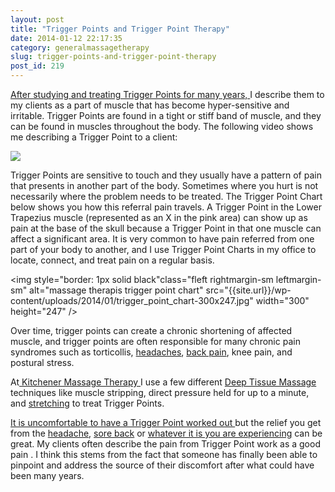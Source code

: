 ```yaml
---
layout: post
title: "Trigger Points and Trigger Point Therapy"
date: 2014-01-12 22:17:35
category: generalmassagetherapy
slug: trigger-points-and-trigger-point-therapy
post_id: 219
---
```

<p><a href="{{site.url}}/about/index.html">After studying and treating Trigger Points for many years, </a>I describe them to my clients as a part of muscle that has become hyper-sensitive and irritable. Trigger Points are found in a tight or stiff band of muscle, and they can be found in muscles throughout the body. The following video shows me describing a Trigger Point to a client:</p>

<div class="entry-image">
	<a href="https://www.youtube.com/watch?v=shGC3k2tlb0" data-lightbox="iframe">
	<img src="https://img.youtube.com/vi/shGC3k2tlb0/0.jpg" frameborder="0">
	</a>
</div>

<p>Trigger Points are sensitive to touch and they usually have a pattern of pain that presents in another part of the body. Sometimes where you hurt is not necessarily where the problem needs to be treated. The Trigger Point Chart below shows you how this referral pain travels. A Trigger Point in the Lower Trapezius muscle (represented as an X in the pink area) can show up as pain at the base of the skull because a Trigger Point in that one muscle can affect a significant area. It is very common to have pain referred from one part of your body to another, and I use Trigger Point Charts in my office to locate, connect, and treat pain on a regular basis.</p>

<img style="border: 1px solid black"class="fleft rightmargin-sm leftmargin-sm"  alt="massage therapis trigger point chart" src="{{site.url}}/wp-content/uploads/2014/01/trigger_point_chart-300x247.jpg" width="300" height="247" />

<p>Over time, trigger points can create a chronic shortening of affected muscle, and trigger points are often responsible for many chronic pain syndromes such as torticollis, <a href="{{site.url}}/generalmassagetherapy/tension-headaches-3/index.html">headaches</a>, <a href="{{site.url}}/generalmassagetherapy/low-back-pain/index.html">back pain</a>, knee pain, and postural stress.</p>

<p>At<a href="{{site.url}}/index.html"> Kitchener Massage Therapy </a>I use a few different <a href="{{site.url}}/generalmassagetherapy/what-is-deep-tissue-massage/index.html">Deep Tissue Massage </a>techniques like muscle stripping, direct pressure held for up to a minute, and <a href="{{site.url}}/stretching/general-guidelines-for-stretching/index.html">stretching</a> to treat Trigger Points.</p>

<p><a href="{{site.url}}/generalmassagetherapy/does-deep-tissue-massage-heart/index.html">It is uncomfortable to have a Trigger Point worked out </a>but the relief you get from the <a href="{{site.url}}/generalmassagetherapy/tension-headaches-3/index.html">headache</a>, <a href="{{site.url}}/generalmassagetherapy/low-back-pain/index.html">sore back</a> or <a href="{{site.url}}/generalmassagetherapy/what-can-deep-tissue-massage-treat/index.html">whatever it is you are experiencing</a> can be great. My clients often describe the pain from Trigger Point work as a good pain . I think this stems from the fact that someone has finally been able to pinpoint and address the source of their discomfort after what could have been many years.</p>
